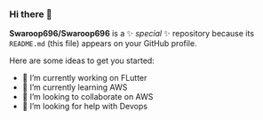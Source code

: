 ### Hi there 👋


**Swaroop696/Swaroop696** is a ✨ _special_ ✨ repository because its `README.md` (this file) appears on your GitHub profile.

Here are some ideas to get you started:

- 🔭 I’m currently working on FLutter
- 🌱 I’m currently learning AWS
- 👯 I’m looking to collaborate on AWS
- 🤔 I’m looking for help with Devops
